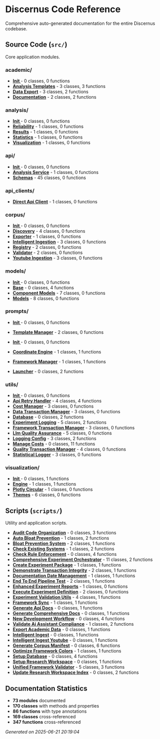# Discernus Code Reference

Comprehensive auto-generated documentation for the entire Discernus codebase.

## Source Code (`src/`)

Core application modules.

### academic/

- **[  Init  ](src/academic/__init__.md)** - 0 classes, 0 functions
- **[Analysis Templates](src/academic/analysis_templates.md)** - 3 classes, 3 functions
- **[Data Export](src/academic/data_export.md)** - 3 classes, 2 functions
- **[Documentation](src/academic/documentation.md)** - 2 classes, 2 functions

### analysis/

- **[  Init  ](src/analysis/__init__.md)** - 0 classes, 0 functions
- **[Reliability](src/analysis/reliability.md)** - 1 classes, 0 functions
- **[Results](src/analysis/results.md)** - 1 classes, 0 functions
- **[Statistics](src/analysis/statistics.md)** - 1 classes, 0 functions
- **[Visualization](src/analysis/visualization.md)** - 1 classes, 0 functions

### api/

- **[  Init  ](src/api/__init__.md)** - 0 classes, 0 functions
- **[Analysis Service](src/api/analysis_service.md)** - 1 classes, 0 functions
- **[Schemas](src/api/schemas.md)** - 45 classes, 0 functions

### api_clients/

- **[Direct Api Client](src/api_clients/direct_api_client.md)** - 1 classes, 0 functions

### corpus/

- **[  Init  ](src/corpus/__init__.md)** - 0 classes, 0 functions
- **[Discovery](src/corpus/discovery.md)** - 4 classes, 0 functions
- **[Exporter](src/corpus/exporter.md)** - 1 classes, 0 functions
- **[Intelligent Ingestion](src/corpus/intelligent_ingestion.md)** - 3 classes, 0 functions
- **[Registry](src/corpus/registry.md)** - 2 classes, 0 functions
- **[Validator](src/corpus/validator.md)** - 2 classes, 0 functions
- **[Youtube Ingestion](src/corpus/youtube_ingestion.md)** - 3 classes, 0 functions

### models/

- **[  Init  ](src/models/__init__.md)** - 0 classes, 0 functions
- **[Base](src/models/base.md)** - 0 classes, 4 functions
- **[Component Models](src/models/component_models.md)** - 7 classes, 0 functions
- **[Models](src/models/models.md)** - 8 classes, 0 functions

### prompts/

- **[  Init  ](src/prompts/__init__.md)** - 0 classes, 0 functions
- **[Template Manager](src/prompts/template_manager.md)** - 2 classes, 0 functions

- **[  Init  ](src/__init__.md)** - 0 classes, 0 functions
- **[Coordinate Engine](src/coordinate_engine.md)** - 1 classes, 1 functions
- **[Framework Manager](src/framework_manager.md)** - 1 classes, 1 functions
- **[Launcher](src/launcher.md)** - 0 classes, 2 functions

### utils/

- **[  Init  ](src/utils/__init__.md)** - 0 classes, 0 functions
- **[Api Retry Handler](src/utils/api_retry_handler.md)** - 4 classes, 4 functions
- **[Cost Manager](src/utils/cost_manager.md)** - 3 classes, 0 functions
- **[Data Transaction Manager](src/utils/data_transaction_manager.md)** - 3 classes, 0 functions
- **[Database](src/utils/database.md)** - 0 classes, 2 functions
- **[Experiment Logging](src/utils/experiment_logging.md)** - 5 classes, 2 functions
- **[Framework Transaction Manager](src/utils/framework_transaction_manager.md)** - 3 classes, 0 functions
- **[Llm Quality Assurance](src/utils/llm_quality_assurance.md)** - 5 classes, 0 functions
- **[Logging Config](src/utils/logging_config.md)** - 3 classes, 2 functions
- **[Manage Costs](src/utils/manage_costs.md)** - 0 classes, 11 functions
- **[Quality Transaction Manager](src/utils/quality_transaction_manager.md)** - 4 classes, 0 functions
- **[Statistical Logger](src/utils/statistical_logger.md)** - 3 classes, 0 functions

### visualization/

- **[  Init  ](src/visualization/__init__.md)** - 0 classes, 1 functions
- **[Engine](src/visualization/engine.md)** - 1 classes, 1 functions
- **[Plotly Circular](src/visualization/plotly_circular.md)** - 1 classes, 0 functions
- **[Themes](src/visualization/themes.md)** - 6 classes, 0 functions

## Scripts (`scripts/`)

Utility and application scripts.

- **[Audit Code Organization](scripts/applications/audit_code_organization.md)** - 0 classes, 3 functions
- **[Auto Bloat Prevention](scripts/applications/auto_bloat_prevention.md)** - 1 classes, 2 functions
- **[Bloat Prevention System](scripts/applications/bloat_prevention_system.md)** - 2 classes, 1 functions
- **[Check Existing Systems](scripts/applications/check_existing_systems.md)** - 1 classes, 2 functions
- **[Check Rule Enforcement](scripts/applications/check_rule_enforcement.md)** - 0 classes, 4 functions
- **[Comprehensive Experiment Orchestrator](scripts/applications/comprehensive_experiment_orchestrator.md)** - 11 classes, 2 functions
- **[Create Experiment Package](scripts/applications/create_experiment_package.md)** - 1 classes, 1 functions
- **[Demonstrate Transaction Integrity](scripts/applications/demonstrate_transaction_integrity.md)** - 2 classes, 1 functions
- **[Documentation Date Management](scripts/applications/documentation_date_management.md)** - 1 classes, 1 functions
- **[End To End Pipeline Test](scripts/applications/end_to_end_pipeline_test.md)** - 2 classes, 1 functions
- **[Enhanced Experiment Reports](scripts/applications/enhanced_experiment_reports.md)** - 1 classes, 0 functions
- **[Execute Experiment Definition](scripts/applications/execute_experiment_definition.md)** - 2 classes, 0 functions
- **[Experiment Validation Utils](scripts/applications/experiment_validation_utils.md)** - 4 classes, 1 functions
- **[Framework Sync](scripts/applications/framework_sync.md)** - 1 classes, 1 functions
- **[Generate Api Docs](scripts/applications/generate_api_docs.md)** - 0 classes, 1 functions
- **[Generate Comprehensive Docs](scripts/applications/generate_comprehensive_docs.md)** - 0 classes, 1 functions
- **[New Development Workflow](scripts/applications/new_development_workflow.md)** - 0 classes, 4 functions
- **[Validate Ai Assistant Compliance](scripts/applications/validate_ai_assistant_compliance.md)** - 1 classes, 2 functions
- **[Export Academic Data](scripts/cli/export_academic_data.md)** - 0 classes, 1 functions
- **[Intelligent Ingest](scripts/cli/intelligent_ingest.md)** - 0 classes, 1 functions
- **[Intelligent Ingest Youtube](scripts/cli/intelligent_ingest_youtube.md)** - 0 classes, 1 functions
- **[Generate Corpus Manifest](scripts/utilities/generate_corpus_manifest.md)** - 0 classes, 6 functions
- **[Optimize Framework Colors](scripts/utilities/optimize_framework_colors.md)** - 1 classes, 1 functions
- **[Setup Database](scripts/utilities/setup_database.md)** - 0 classes, 4 functions
- **[Setup Research Workspace](scripts/utilities/setup_research_workspace.md)** - 0 classes, 1 functions
- **[Unified Framework Validator](scripts/utilities/unified_framework_validator.md)** - 5 classes, 3 functions
- **[Update Research Workspace Index](scripts/utilities/update_research_workspace_index.md)** - 0 classes, 2 functions

## Documentation Statistics

- **73 modules** documented
- **170 classes** with methods and properties
- **86 functions** with type annotations
- **169 classes** cross-referenced
- **347 functions** cross-referenced

*Generated on 2025-06-21 20:19:04*